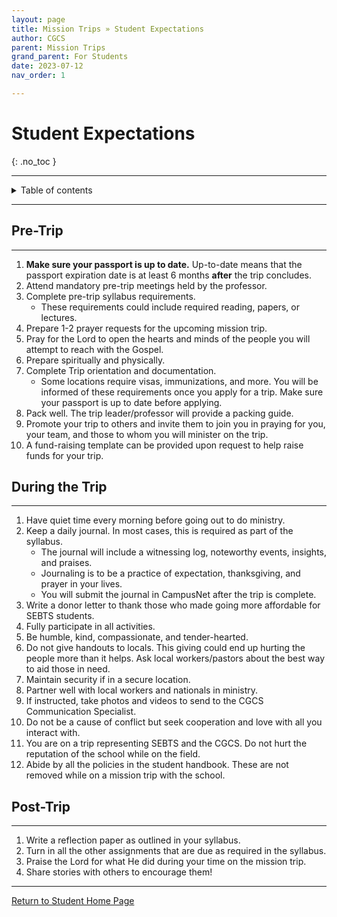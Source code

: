 ```yaml
---
layout: page
title: Mission Trips » Student Expectations
author: CGCS
parent: Mission Trips
grand_parent: For Students
date: 2023-07-12
nav_order: 1

---
```


# Student Expectations
{: .no_toc }

---

<details closed markdown="block">
  <summary>
    Table of contents
  </summary>
  {: .text-delta }
1. TOC
{:toc}
</details>

---

## Pre-Trip

---

1. **Make sure your passport is up to date.** Up-to-date means that the passport expiration date is at least 6 months **after** the trip concludes. 
2. Attend mandatory pre-trip meetings held by the professor. 
3. Complete pre-trip syllabus requirements.
   * These requirements could include required reading, papers, or lectures.
4. Prepare 1-2 prayer requests for the upcoming mission trip.
5. Pray for the Lord to open the hearts and minds of the people you will attempt to reach with the Gospel.
6. Prepare spiritually and physically.
7. Complete Trip orientation and documentation.
   * Some locations require visas, immunizations, and more.  You will be informed of these requirements once you apply for a trip. Make sure your passport is up to date before applying.
8. Pack well. The trip leader/professor will provide a packing guide.
9. Promote your trip to others and invite them to join you in praying for you, your team, and those to whom you will minister on the trip. 
10. A fund-raising template can be provided upon request to help raise funds for your trip.  

## During the Trip

---

 1. Have quiet time every morning before going out to do ministry.
 2. Keep a daily journal. In most cases, this is required as part of the syllabus. 
    * The journal will include a witnessing log, noteworthy events, insights, and praises.
    * Journaling is to be a practice of expectation, thanksgiving, and prayer in your lives. 
    * You will submit the journal in CampusNet after the trip is complete.
 3. Write a donor letter to thank those who made going more affordable for SEBTS students.
 4. Fully participate in all activities.
 5. Be humble, kind, compassionate, and tender-hearted.
 6. Do not give handouts to locals. This giving could end up hurting the people more than it helps. Ask local workers/pastors about the best way to aid those in need. 
 7. Maintain security if in a secure location.
 8. Partner well with local workers and nationals in ministry.
 9. If instructed, take photos and videos to send to the CGCS Communication Specialist.
10. Do not be a cause of conflict but seek cooperation and love with all you interact with.
11. You are on a trip representing SEBTS and the CGCS. Do not hurt the reputation of the school while on the field.
12. Abide by all the policies in the student handbook. These are not removed while on a mission trip with the school.

## Post-Trip

---

1. Write a reflection paper as outlined in your syllabus.
2. Turn in all the other assignments that are due as required in the syllabus.
3. Praise the Lord for what He did during your time on the mission trip.
4. Share stories with others to encourage them!

---

[Return to Student Home Page](/students)